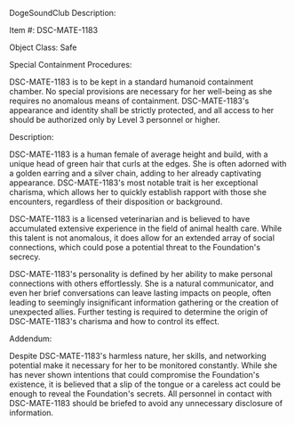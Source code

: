 DogeSoundClub Description:

Item #: DSC-MATE-1183

Object Class: Safe

Special Containment Procedures:

DSC-MATE-1183 is to be kept in a standard humanoid containment chamber. No special provisions are necessary for her well-being as she requires no anomalous means of containment. DSC-MATE-1183's appearance and identity shall be strictly protected, and all access to her should be authorized only by Level 3 personnel or higher.

Description:

DSC-MATE-1183 is a human female of average height and build, with a unique head of green hair that curls at the edges. She is often adorned with a golden earring and a silver chain, adding to her already captivating appearance. DSC-MATE-1183's most notable trait is her exceptional charisma, which allows her to quickly establish rapport with those she encounters, regardless of their disposition or background.

DSC-MATE-1183 is a licensed veterinarian and is believed to have accumulated extensive experience in the field of animal health care. While this talent is not anomalous, it does allow for an extended array of social connections, which could pose a potential threat to the Foundation's secrecy.

DSC-MATE-1183's personality is defined by her ability to make personal connections with others effortlessly. She is a natural communicator, and even her brief conversations can leave lasting impacts on people, often leading to seemingly insignificant information gathering or the creation of unexpected allies. Further testing is required to determine the origin of DSC-MATE-1183's charisma and how to control its effect.

Addendum:

Despite DSC-MATE-1183's harmless nature, her skills, and networking potential make it necessary for her to be monitored constantly. While she has never shown intentions that could compromise the Foundation's existence, it is believed that a slip of the tongue or a careless act could be enough to reveal the Foundation's secrets. All personnel in contact with DSC-MATE-1183 should be briefed to avoid any unnecessary disclosure of information.